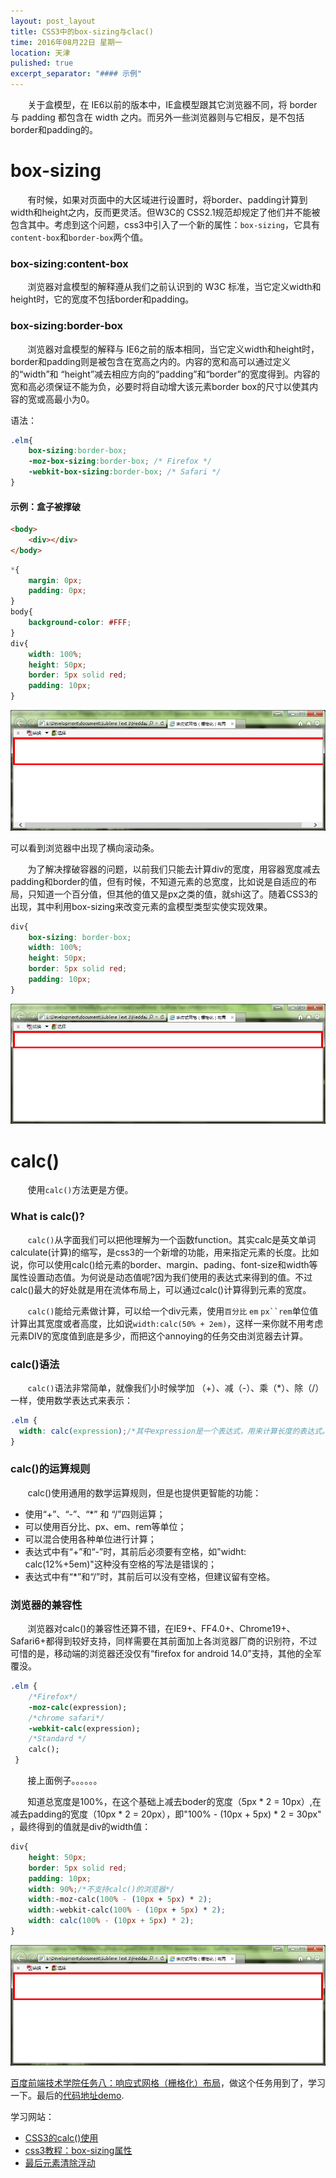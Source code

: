 ```yaml
---
layout: post_layout
title: CSS3中的box-sizing与clac()
time: 2016年08月22日 星期一
location: 天津
pulished: true
excerpt_separator: "#### 示例"
---
```

&#160; &#160; &#160; &#160;关于盒模型，在 IE6以前的版本中，IE盒模型跟其它浏览器不同，将 border 与 padding 都包含在 width 之内。而另外一些浏览器则与它相反，是不包括border和padding的。

# box-sizing

&#160; &#160; &#160; &#160;有时候，如果对页面中的大区域进行设置时，将border、padding计算到width和height之内，反而更灵活。但W3C的 CSS2.1规范却规定了他们并不能被包含其中。考虑到这个问题，css3中引入了一个新的属性：`box-sizing`，它具有`content-box`和`border-box`两个值。

### box-sizing:content-box

&#160; &#160; &#160; &#160;浏览器对盒模型的解释遵从我们之前认识到的 W3C 标准，当它定义width和height时，它的宽度不包括border和padding。

### box-sizing:border-box

&#160; &#160; &#160; &#160;浏览器对盒模型的解释与 IE6之前的版本相同，当它定义width和height时，border和padding则是被包含在宽高之内的。内容的宽和高可以通过定义的“width”和 “height”减去相应方向的“padding”和“border”的宽度得到。内容的宽和高必须保证不能为负，必要时将自动增大该元素border box的尺寸以使其内容的宽或高最小为0。

语法：

```css
.elm{
	box-sizing:border-box;
	-moz-box-sizing:border-box; /* Firefox */
	-webkit-box-sizing:border-box; /* Safari */
}
```

#### 示例：盒子被撑破

```html
<body>
	<div></div>
</body>
```
```css
*{
	margin: 0px;
	padding: 0px;
}
body{
	background-color: #FFF;
}
div{
	width: 100%;
	height: 50px;
	border: 5px solid red;
	padding: 10px;
}
```
<img src="/assets/img/CSS3/boxsizing_0.png" alt="效果图">

可以看到浏览器中出现了横向滚动条。

&#160; &#160; &#160; &#160;为了解决撑破容器的问题，以前我们只能去计算div的宽度，用容器宽度减去padding和border的值，但有时候，不知道元素的总宽度，比如说是自适应的布局，只知道一个百分值，但其他的值又是px之类的值，就shi这了。随着CSS3的出现，其中利用box-sizing来改变元素的盒模型类型实使实现效果。


```css
div{
	box-sizing: border-box;
	width: 100%;
	height: 50px;
	border: 5px solid red;
	padding: 10px;
}
```
<img src="/assets/img/CSS3/boxsizing_1.png" alt="效果图">


# calc()

&#160; &#160; &#160; &#160;使用`calc()`方法更是方便。

### What is calc()?

&#160; &#160; &#160; &#160;`calc()`从字面我们可以把他理解为一个函数function。其实calc是英文单词calculate(计算)的缩写，是css3的一个新增的功能，用来指定元素的长度。比如说，你可以使用calc()给元素的border、margin、pading、font-size和width等属性设置动态值。为何说是动态值呢?因为我们使用的表达式来得到的值。不过calc()最大的好处就是用在流体布局上，可以通过calc()计算得到元素的宽度。


&#160; &#160; &#160; &#160;`calc()`能给元素做计算，可以给一个div元素，使用`百分比` `em` `px``rem`单位值计算出其宽度或者高度，比如说`width:calc(50% + 2em)`，这样一来你就不用考虑元素DIV的宽度值到底是多少，而把这个annoying的任务交由浏览器去计算。

### calc()语法

&#160; &#160; &#160; &#160;`calc()`语法非常简单，就像我们小时候学加 （+）、减（-）、乘（*）、除（/）一样，使用数学表达式来表示：

```css
.elm {
  width: calc(expression);/*其中expression是一个表达式，用来计算长度的表达式。*/
}
```
### calc()的运算规则

&#160; &#160; &#160; &#160;calc()使用通用的数学运算规则，但是也提供更智能的功能：

+ 使用“+”、“-”、“*” 和 “/”四则运算；
+ 可以使用百分比、px、em、rem等单位；
+ 可以混合使用各种单位进行计算；
+ 表达式中有“+”和“-”时，其前后必须要有空格，如"widht: calc(12%+5em)"这种没有空格的写法是错误的；
+ 表达式中有“*”和“/”时，其前后可以没有空格，但建议留有空格。

### 浏览器的兼容性

&#160; &#160; &#160; &#160;浏览器对calc()的兼容性还算不错，在IE9+、FF4.0+、Chrome19+、Safari6+都得到较好支持，同样需要在其前面加上各浏览器厂商的识别符，不过可惜的是，移动端的浏览器还没仅有“firefox for android 14.0”支持，其他的全军覆没。

```css
.elm {
	/*Firefox*/
	-moz-calc(expression);
	/*chrome safari*/
	-webkit-calc(expression);
	/*Standard */
	calc();
 }
 ```

&#160; &#160; &#160; &#160;接上面例子。。。。。。

&#160; &#160; &#160; &#160;知道总宽度是100%，在这个基础上减去boder的宽度（5px * 2 = 10px）,在减去padding的宽度（10px * 2 = 20px），即"100% - (10px + 5px) * 2 = 30px" ，最终得到的值就是div的width值：

```css
div{
	height: 50px;
	border: 5px solid red;
	padding: 10px;
	width: 90%;/*不支持calc()的浏览器*/
	width:-moz-calc(100% - (10px + 5px) * 2);
	width:-webkit-calc(100% - (10px + 5px) * 2);
	width: calc(100% - (10px + 5px) * 2);
}
```

<img src="/assets/img/CSS3/boxsizing_2.png" alt="效果图">


[百度前端技术学院任务八：响应式网格（栅格化）布局](http://ife.baidu.com/task/detail?taskId=8)，做这个任务用到了，学习一下。最后的[代码地址](https://github.com/HeddaZhu/HeddaZhu.github.io/tree/master/task1/task8.html)[demo](https://heddazhu.github.io/task1/task8.html).

学习网站：  
+ [CSS3的calc()使用](http://www.w3cplus.com/css3/how-to-use-css3-calc-function.html)
+ [css3教程：box-sizing属性](http://www.rainleaves.com/html/1740.html)
+ [最后元素清除浮动](https://css-tricks.com/snippets/css/clear-fix/)
